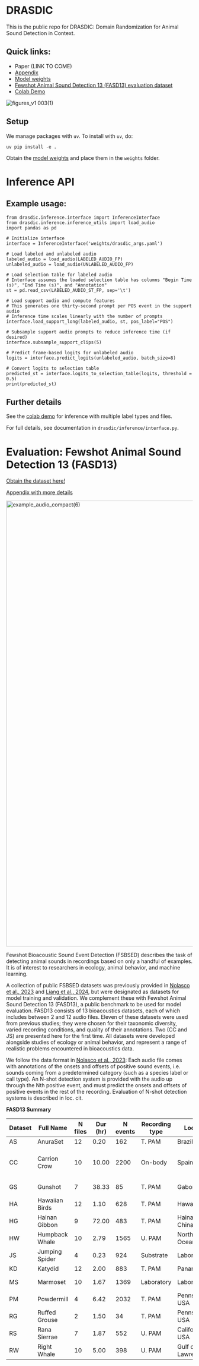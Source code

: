 # DRASDIC

This is the public repo for DRASDIC: Domain Randomization for Animal Sound Detection in Context.

## Quick links:

- Paper (LINK TO COME)
- [Appendix](https://github.com/user-attachments/files/21130954/appendix_7_8.pdf)
- [Model weights](https://storage.googleapis.com/esp-public-files/drasdic_api_demo/weights/drasdic_weights.pt)
- [Fewshot Animal Sound Detection 13 (FASD13) evaluation dataset](https://zenodo.org/records/15843741)
- [Colab Demo](https://colab.research.google.com/drive/1Ztsf1W08feC_CoVIqJIFi0bwe3p5PICK?usp=sharing)

![figures_v1 003(1)](https://github.com/user-attachments/assets/f8cac62a-4721-4383-bac2-3a10dafb87b1)

## Setup

We manage packages with `uv`. To install with `uv`, do:

`uv pip install -e .`

Obtain the [model weights](https://storage.googleapis.com/esp-public-files/drasdic_api_demo/weights/drasdic_weights.pt) and place them in the `weights` folder.

# Inference API

## Example usage:

```
from drasdic.inference.interface import InferenceInterface
from drasdic.inference.inference_utils import load_audio
import pandas as pd

# Initialize interface
interface = InferenceInterface('weights/drasdic_args.yaml')

# Load labeled and unlabeled audio
labeled_audio = load_audio(LABELED_AUDIO_FP)
unlabeled_audio = load_audio(UNLABELED_AUDIO_FP)

# Load selection table for labeled audio
# Interface assumes the loaded selection table has columns "Begin Time (s)", "End Time (s)", and "Annotation"
st = pd.read_csv(LABELED_AUDIO_ST_FP, sep='\t')

# Load support audio and compute features
# This generates one thirty-second prompt per POS event in the support audio
# Inference time scales linearly with the number of prompts
interface.load_support_long(labeled_audio, st, pos_label="POS")

# Subsample support audio prompts to reduce inference time (if desired)
interface.subsample_support_clips(5)

# Predict frame-based logits for unlabeled audio
logits = interface.predict_logits(unlabeled_audio, batch_size=8)

# Convert logits to selection table
predicted_st = interface.logits_to_selection_table(logits, threshold = 0.5)
print(predicted_st)
```

## Further details

See the [colab demo](https://colab.research.google.com/drive/1Ztsf1W08feC_CoVIqJIFi0bwe3p5PICK?usp=sharing) for inference with multiple label types and files.

For full details, see documentation in `drasdic/inference/interface.py`.

# Evaluation: Fewshot Animal Sound Detection 13 (FASD13)

[Obtain the dataset here!](https://zenodo.org/records/15843741)

[Appendix with more details](https://github.com/user-attachments/files/21130954/appendix_7_8.pdf)

<img width="2400" height="1200" alt="example_audio_compact(6)" src="https://github.com/user-attachments/assets/9ddd9508-faac-4ad7-90a9-e14e38128d55" />

Fewshot Bioacoustic Sound Event Detection (FSBSED) describes the task of detecting animal sounds in recordings based on only a handful of examples. It is of interest to researchers in ecology, animal behavior, and machine learning.

A collection of public FSBSED datasets was previously provided in [Nolasco et al., 2023](https://www.sciencedirect.com/science/article/pii/S157495412300287X) and [Liang et al., 2024](https://ieeexplore.ieee.org/document/10714948?signout=success), but were designated as datasets for model training and validation. We complement these with Fewshot Animal Sound Detection 13 (FASD13), a public benchmark to be used for model evaluation. FASD13 consists of 13 bioacoustics datasets, each of which includes between 2 and 12 audio files. Eleven of these datasets were used from previous studies; they were chosen for their taxonomic diversity, varied recording conditions, and quality of their annotations. Two (CC and JS) are presented here for the first time. All datasets were developed alongside studies of ecology or animal behavior, and represent a range of realistic problems encountered in bioacoustics data. 

We follow the data format in [Nolasco et al., 2023](https://www.sciencedirect.com/science/article/pii/S157495412300287X): Each audio file comes with annotations of the onsets and offsets of positive sound events, i.e. sounds coming from a predetermined category (such as a species label or call type). An N-shot detection system is provided with the audio up through the Nth positive event, and must predict the onsets and offsets of positive events in the rest of the recording. Evaluation of N-shot detection systems is described in loc. cit.

**FASD13 Summary**

| Dataset | Full Name       | N files | Dur (hr) | N events | Recording type | Location            | Taxa                                           | Detection target        |
|---------|------------------|---------|----------|----------|----------------|---------------------|------------------------------------------------|--------------------------|
| AS     | AnuraSet         | 12      | 0.20     | 162      | T. PAM         | Brazil              | Anura                                          | Species                  |
| CC     | Carrion Crow     | 10      | 10.00    | 2200     | On-body        | Spain               | Corvus corone + Clamator glandarius           | Species + Life Stage     |
| GS     | Gunshot          | 7       | 38.33    | 85       | T. PAM         | Gabon               | Homo sapiens                                   | Production Mechanism     |
| HA     | Hawaiian Birds   | 12      | 1.10     | 628      | T. PAM         | Hawaii, USA         | Aves                                           | Species                  |
| HG     | Hainan Gibbon    | 9       | 72.00    | 483      | T. PAM         | Hainan, China       | Nomascus hainanus                              | Species                  |
| HW     | Humpback Whale   | 10      | 2.79     | 1565     | U. PAM         | North Pacific Ocean | Megaptera novaeangliae                         | Species                  |
| JS     | Jumping Spider   | 4       | 0.23     | 924      | Substrate      | Laboratory          | Habronattus                                    | Sound Type               |
| KD     | Katydid          | 12      | 2.00     | 883      | T. PAM         | Panamá              | Tettigoniidae                                  | Species                  |
| MS     | Marmoset         | 10      | 1.67     | 1369     | Laboratory     | Laboratory          | Callithrix jacchus                             | Vocalization Type        |
| PM     | Powdermill       | 4       | 6.42     | 2032     | T. PAM         | Pennsylvania, USA   | Passeriformes                                  | Species                  |
| RG     | Ruffed Grouse    | 2       | 1.50     | 34       | T. PAM         | Pennsylvania, USA   | Bonasa umbellus                                | Species                  |
| RS    | Rana Sierrae     | 7       | 1.87     | 552      | U. PAM         | California, USA     | Rana sierrae                                   | Species                  |
| RW    | Right Whale      | 10      | 5.00     | 398      | U. PAM         | Gulf of St. Lawrence| Eubalaena glacialis                            | Species                  |
